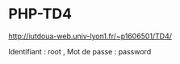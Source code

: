 # PHP-TD4

http://iutdoua-web.univ-lyon1.fr/~p1606501/TD4/

Identifiant : root ,
Mot de passe : password
